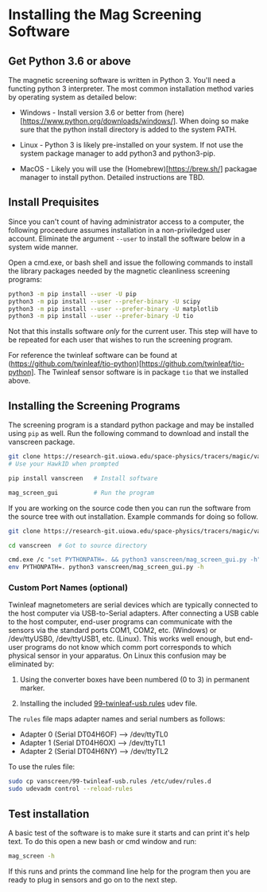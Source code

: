 # Installing the Mag Screening Software

## Get Python 3.6 or above

The magnetic screening software is written in Python 3.  You'll need a functing python 3 interpreter.  The most common installation method varies by operating system as detailed below:

* Windows - Install version 3.6 or better from (here)[https://www.python.org/downloads/windows/].
  When doing so make sure that the python install directory is added to the system PATH.

* Linux - Python 3 is likely pre-installed on your system.  If not use the system package
  manager to add python3 and python3-pip.

* MacOS - Likely you will use the (Homebrew)[https://brew.sh/] packagae manager to
  install python.  Detailed instructions are TBD.

## Install Prequisites

Since you can't count of having administrator access to a computer, the following
proceedure assumes installation in a non-priviledged user account.  Eliminate the
argument `--user` to install the software below in a system wide manner.

Open a cmd.exe, or bash shell and issue the following commands to install the
library  packages needed by the magnetic cleanliness screening programs:
```bash
python3 -m pip install --user -U pip 
python3 -m pip install --user --prefer-binary -U scipy
python3 -m pip install --user --prefer-binary -U matplotlib
python3 -m pip install --user --prefer-binary -U tio
```
Not that this installs software *only* for the current user.  This step will have
to be repeated for each user that wishes to run the screening program.  

For reference the twinleaf software can be found at (https://github.com/twinleaf/tio-python)[https://github.com/twinleaf/tio-python].  The Twinleaf sensor software is in package `tio` 
that we installed above.

## Installing the Screening Programs

The screening program is a standard python package and may be installed using
`pip` as well.  Run the following command to download and install the vanscreen
package.
```bash
git clone https://research-git.uiowa.edu/space-physics/tracers/magic/vanscreen  # Get software
# Use your HawkID when prompted

pip install vanscreen   # Install software

mag_screen_gui          # Run the program
```
If you are working on the source code then you can run the software from the
source tree with out installation.  Example commands for doing so follow.
```bash
git clone https://research-git.uiowa.edu/space-physics/tracers/magic/vanscreen   # Get software

cd vanscreen  # Got to source directory

cmd.exe /c "set PYTHONPATH=. && python3 vanscreen/mag_screen_gui.py -h"   # Windows
env PYTHONPATH=. python3 vanscreen/mag_screen_gui.py -h                   # Linux/MacOS
```

### Custom Port Names (optional)

Twinleaf magnetometers are serial devices which are typically connected to the 
host computer via USB-to-Serial adapters.  After connecting a USB cable to the
host computer, end-user programs can communicate with the sensors via the standard
ports COM1, COM2, etc. (Windows) or /dev/ttyUSB0, /dev/ttyUSB1, etc. (Linux).  This
works well enough, but end-user programs do not know which comm port corresponds to
which physical sensor in your apparatus.  On Linux this confusion may be eliminated
by:

1. Using the converter boxes have been numbered (0 to 3) in permanent marker.

2. Installing the included [99-twinleaf-usb.rules](etc/99-twinleaf-usb.rules) udev file.

The `rules` file maps adapter names and serial numbers as follows:

   * Adapter 0 (Serial DT04H6OF) --> /dev/ttyTL0
   * Adapter 1 (Serial DT04H6OX) --> /dev/ttyTL1
   * Adapter 2 (Serial DT04H6NY) --> /dev/ttyTL2

To use the rules file:

```bash
sudo cp vanscreen/99-twinleaf-usb.rules /etc/udev/rules.d
sudo udevadm control --reload-rules
```

## Test installation

A basic test of the software is to make sure it starts and can print it's help text.  To do this open a new bash or cmd window and run:
```bash
mag_screen -h
```
If this runs and prints the command line help for the program then you are ready to plug in sensors and go on to the next step.

